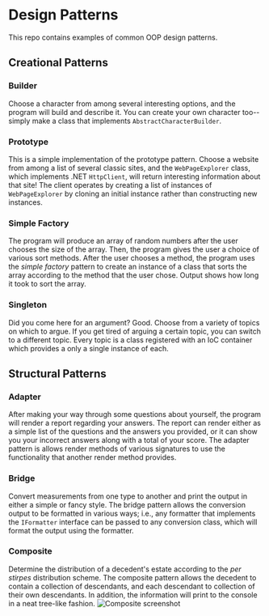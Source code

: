 # Design Patterns
This repo contains examples of common OOP design patterns.

## Creational Patterns

### Builder

Choose a character from among several interesting options, and the program will build and describe it. You can create your own character too--simply make a class that implements `AbstractCharacterBuilder`.

### Prototype

This is a simple implementation of the prototype pattern. Choose a website from among a list of several classic sites, and the `WebPageExplorer` class, which implements .NET `HttpClient`, will return interesting information about that site! The client operates by creating a list of instances of `WebPageExplorer` by cloning an initial instance rather than constructing new instances.

### Simple Factory

The program will produce an array of random numbers after the user chooses the size of the array. Then, the program gives the user a choice of various sort methods. After the user chooses a method, the program uses the *simple factory* pattern to create an instance of a class that sorts the array according to the method that the user chose. Output shows how long it took to sort the array.

### Singleton

Did you come here for an argument? Good. Choose from a variety of topics on which to argue. If you get tired of arguing a certain topic, you can switch to a different topic. Every topic is a class registered with an IoC container which provides a only a single instance of each.

## Structural Patterns

### Adapter

After making your way through some questions about yourself, the program will render a report regarding your answers. The report can render either as a simple list of the questions and the answers you provided, or it can show you your incorrect answers along with a total of your score. The adapter pattern is allows render methods of various signatures to use the functionality that another render method provides.

### Bridge

Convert measurements from one type to another and print the output in either a simple or fancy style. The bridge pattern allows the conversion output to be formatted in various ways; i.e., any formatter that implements the `IFormatter` interface can be passed to any conversion class, which will format the output using the formatter.

### Composite

Determine the distribution of a decedent's estate according to the *per stirpes* distribution scheme. The composite pattern allows the decedent to contain a collection of descendants, and each descendant to collection of their own descendants. In addition, the information will print to the console in a neat tree-like fashion. ![Composite screenshot](/../screenshots/Composite_SS_1.PNG?raw=true)
